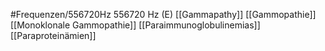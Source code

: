 #Frequenzen/556720Hz
556720 Hz (E)
[[Gammapathy]]
[[Gammopathie]]
[[Monoklonale Gammopathie]]
[[Paraimmunoglobulinemias]]
[[Paraproteinämien]]